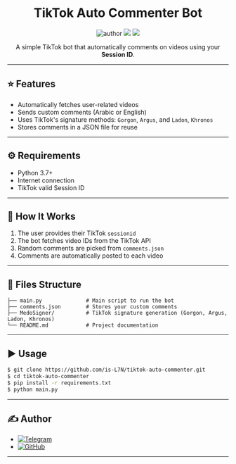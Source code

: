 <h1 align="center">
  TikTok Auto Commenter Bot
</h1>
 
<p align="center">
  <img src="https://img.shields.io/badge/Author-SizaGod-green?style=flat-square" alt="author">
  <img src="https://img.shields.io/badge/Language-Python-blue?style=flat-square">
  <img src="https://img.shields.io/badge/Status-Working-success?style=flat-square">
</p>

<p align="center">
  A simple TikTok bot that automatically comments on videos using your <strong>Session ID</strong>.
</p>

---

## ⭐ Features

- Automatically fetches user-related videos
- Sends custom comments (Arabic or English)
- Uses TikTok's signature methods: <code>Gorgon</code>, <code>Argus</code>, and <code>Ladon</code>, <code>Khronos</code>
- Stores comments in a JSON file for reuse

---

## ⚙️ Requirements

- Python 3.7+
- Internet connection
- TikTok valid Session ID

---

## 🧪 How It Works

1. The user provides their TikTok `sessionid`
2. The bot fetches video IDs from the TikTok API
3. Random comments are picked from `comments.json`
4. Comments are automatically posted to each video

---

## 📁 Files Structure

```
├── main.py              # Main script to run the bot
├── comments.json        # Stores your custom comments
├── MedoSigner/          # TikTok signature generation (Gorgon, Argus, Ladon, Khronos)
└── README.md            # Project documentation
```

---

## ▶️ Usage

```bash
$ git clone https://github.com/is-L7N/tiktok-auto-commenter.git
$ cd tiktok-auto-commenter
$ pip install -r requirements.txt
$ python main.py
```

---

## ✍️ Author

- [![Telegram](https://img.shields.io/badge/Telegram-SizaGod-0088cc?style=flat-square&logo=telegram)](https://t.me/SizaGods)
- [![GitHub](https://img.shields.io/badge/GitHub-SizaDev-181717?style=flat-square&logo=github)](https://github.com/SizaDev)

---

